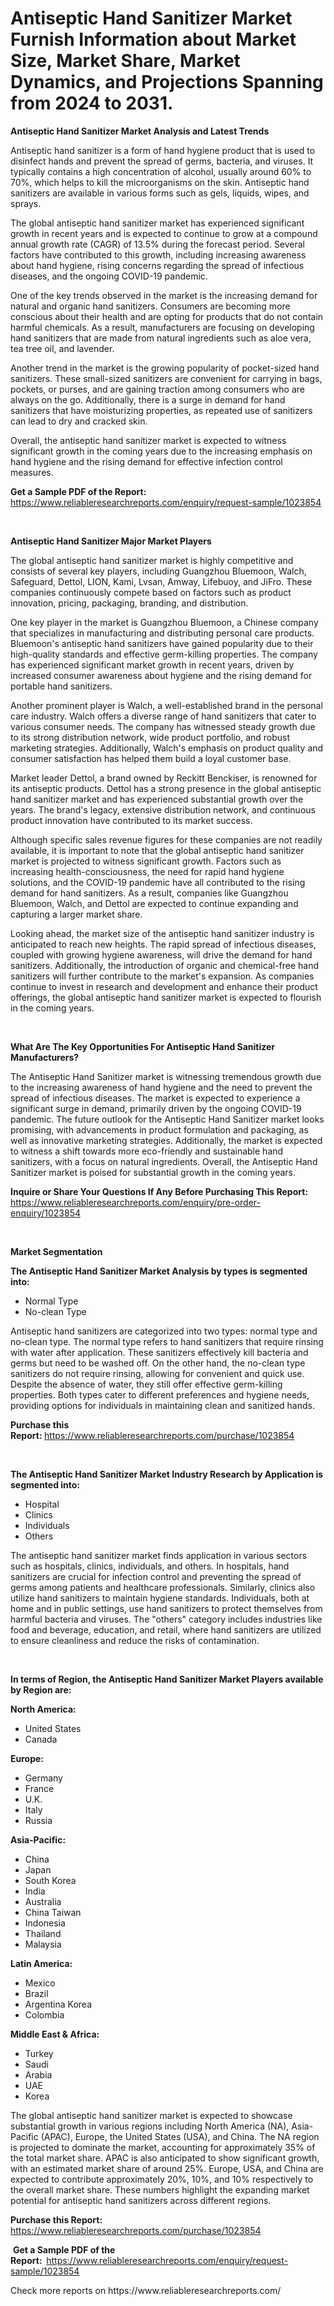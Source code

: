<p><h1>Antiseptic Hand Sanitizer Market Furnish Information about Market Size, Market Share, Market Dynamics, and Projections Spanning from 2024 to 2031.</h1></p><p><strong>Antiseptic Hand Sanitizer Market Analysis and Latest Trends</strong></p>
<p><p>Antiseptic hand sanitizer is a form of hand hygiene product that is used to disinfect hands and prevent the spread of germs, bacteria, and viruses. It typically contains a high concentration of alcohol, usually around 60% to 70%, which helps to kill the microorganisms on the skin. Antiseptic hand sanitizers are available in various forms such as gels, liquids, wipes, and sprays.</p><p>The global antiseptic hand sanitizer market has experienced significant growth in recent years and is expected to continue to grow at a compound annual growth rate (CAGR) of 13.5% during the forecast period. Several factors have contributed to this growth, including increasing awareness about hand hygiene, rising concerns regarding the spread of infectious diseases, and the ongoing COVID-19 pandemic.</p><p>One of the key trends observed in the market is the increasing demand for natural and organic hand sanitizers. Consumers are becoming more conscious about their health and are opting for products that do not contain harmful chemicals. As a result, manufacturers are focusing on developing hand sanitizers that are made from natural ingredients such as aloe vera, tea tree oil, and lavender.</p><p>Another trend in the market is the growing popularity of pocket-sized hand sanitizers. These small-sized sanitizers are convenient for carrying in bags, pockets, or purses, and are gaining traction among consumers who are always on the go. Additionally, there is a surge in demand for hand sanitizers that have moisturizing properties, as repeated use of sanitizers can lead to dry and cracked skin.</p><p>Overall, the antiseptic hand sanitizer market is expected to witness significant growth in the coming years due to the increasing emphasis on hand hygiene and the rising demand for effective infection control measures.</p></p>
<p><strong>Get a Sample PDF of the Report:&nbsp;</strong> <a href="https://www.reliableresearchreports.com/enquiry/request-sample/1023854">https://www.reliableresearchreports.com/enquiry/request-sample/1023854</a></p>
<p>&nbsp;</p>
<p><strong>Antiseptic Hand Sanitizer Major Market Players</strong></p>
<p><p>The global antiseptic hand sanitizer market is highly competitive and consists of several key players, including Guangzhou Bluemoon, Walch, Safeguard, Dettol, LION, Kami, Lvsan, Amway, Lifebuoy, and JiFro. These companies continuously compete based on factors such as product innovation, pricing, packaging, branding, and distribution.</p><p>One key player in the market is Guangzhou Bluemoon, a Chinese company that specializes in manufacturing and distributing personal care products. Bluemoon's antiseptic hand sanitizers have gained popularity due to their high-quality standards and effective germ-killing properties. The company has experienced significant market growth in recent years, driven by increased consumer awareness about hygiene and the rising demand for portable hand sanitizers.</p><p>Another prominent player is Walch, a well-established brand in the personal care industry. Walch offers a diverse range of hand sanitizers that cater to various consumer needs. The company has witnessed steady growth due to its strong distribution network, wide product portfolio, and robust marketing strategies. Additionally, Walch's emphasis on product quality and consumer satisfaction has helped them build a loyal customer base.</p><p>Market leader Dettol, a brand owned by Reckitt Benckiser, is renowned for its antiseptic products. Dettol has a strong presence in the global antiseptic hand sanitizer market and has experienced substantial growth over the years. The brand's legacy, extensive distribution network, and continuous product innovation have contributed to its market success.</p><p>Although specific sales revenue figures for these companies are not readily available, it is important to note that the global antiseptic hand sanitizer market is projected to witness significant growth. Factors such as increasing health-consciousness, the need for rapid hand hygiene solutions, and the COVID-19 pandemic have all contributed to the rising demand for hand sanitizers. As a result, companies like Guangzhou Bluemoon, Walch, and Dettol are expected to continue expanding and capturing a larger market share.</p><p>Looking ahead, the market size of the antiseptic hand sanitizer industry is anticipated to reach new heights. The rapid spread of infectious diseases, coupled with growing hygiene awareness, will drive the demand for hand sanitizers. Additionally, the introduction of organic and chemical-free hand sanitizers will further contribute to the market's expansion. As companies continue to invest in research and development and enhance their product offerings, the global antiseptic hand sanitizer market is expected to flourish in the coming years.</p></p>
<p>&nbsp;</p>
<p><strong>What Are The Key Opportunities For Antiseptic Hand Sanitizer Manufacturers?</strong></p>
<p><p>The Antiseptic Hand Sanitizer market is witnessing tremendous growth due to the increasing awareness of hand hygiene and the need to prevent the spread of infectious diseases. The market is expected to experience a significant surge in demand, primarily driven by the ongoing COVID-19 pandemic. The future outlook for the Antiseptic Hand Sanitizer market looks promising, with advancements in product formulation and packaging, as well as innovative marketing strategies. Additionally, the market is expected to witness a shift towards more eco-friendly and sustainable hand sanitizers, with a focus on natural ingredients. Overall, the Antiseptic Hand Sanitizer market is poised for substantial growth in the coming years.</p></p>
<p><strong>Inquire or Share Your Questions If Any Before Purchasing This Report:</strong> <a href="https://www.reliableresearchreports.com/enquiry/pre-order-enquiry/1023854">https://www.reliableresearchreports.com/enquiry/pre-order-enquiry/1023854</a></p>
<p>&nbsp;</p>
<p><strong>Market Segmentation</strong></p>
<p><strong>The Antiseptic Hand Sanitizer Market Analysis by types is segmented into:</strong></p>
<p><ul><li>Normal Type</li><li>No-clean Type</li></ul></p>
<p><p>Antiseptic hand sanitizers are categorized into two types: normal type and no-clean type. The normal type refers to hand sanitizers that require rinsing with water after application. These sanitizers effectively kill bacteria and germs but need to be washed off. On the other hand, the no-clean type sanitizers do not require rinsing, allowing for convenient and quick use. Despite the absence of water, they still offer effective germ-killing properties. Both types cater to different preferences and hygiene needs, providing options for individuals in maintaining clean and sanitized hands.</p></p>
<p><strong>Purchase this Report:&nbsp;</strong><a href="https://www.reliableresearchreports.com/purchase/1023854">https://www.reliableresearchreports.com/purchase/1023854</a></p>
<p>&nbsp;</p>
<p><strong>The Antiseptic Hand Sanitizer Market Industry Research by Application is segmented into:</strong></p>
<p><ul><li>Hospital</li><li>Clinics</li><li>Individuals</li><li>Others</li></ul></p>
<p><p>The antiseptic hand sanitizer market finds application in various sectors such as hospitals, clinics, individuals, and others. In hospitals, hand sanitizers are crucial for infection control and preventing the spread of germs among patients and healthcare professionals. Similarly, clinics also utilize hand sanitizers to maintain hygiene standards. Individuals, both at home and in public settings, use hand sanitizers to protect themselves from harmful bacteria and viruses. The "others" category includes industries like food and beverage, education, and retail, where hand sanitizers are utilized to ensure cleanliness and reduce the risks of contamination.</p></p>
<p>&nbsp;</p>
<p><strong>In terms of Region, the Antiseptic Hand Sanitizer Market Players available by Region are:</strong></p>
<p>
    <p> <strong> North America: </strong>
        <ul>
            <li>United States</li>
            <li>Canada</li>
        </ul>
        </p> 
    <p> <strong> Europe: </strong>
        <ul>
            <li>Germany</li>
            <li>France</li>
            <li>U.K.</li>
            <li>Italy</li>
            <li>Russia</li>
        </ul>
        </p> 
    <p> <strong> Asia-Pacific: </strong>
        <ul>
            <li>China</li>
            <li>Japan</li>
            <li>South Korea</li>
            <li>India</li>
            <li>Australia</li>
            <li>China Taiwan</li>
            <li>Indonesia</li>
            <li>Thailand</li>
            <li>Malaysia</li>
        </ul>
        </p> 
    <p> <strong> Latin America: </strong>
        <ul>
            <li>Mexico</li>
            <li>Brazil</li>
            <li>Argentina Korea</li>
            <li>Colombia</li>
        </ul>
        </p> 
    <p> <strong> Middle East & Africa: </strong>
        <ul>
            <li>Turkey</li>
            <li>Saudi</li>
            <li>Arabia</li>
            <li>UAE</li>
            <li>Korea</li>
        </ul>
    </p>
    </p>
<p><p>The global antiseptic hand sanitizer market is expected to showcase substantial growth in various regions including North America (NA), Asia-Pacific (APAC), Europe, the United States (USA), and China. The NA region is projected to dominate the market, accounting for approximately 35% of the total market share. APAC is also anticipated to show significant growth, with an estimated market share of around 25%. Europe, USA, and China are expected to contribute approximately 20%, 10%, and 10% respectively to the overall market share. These numbers highlight the expanding market potential for antiseptic hand sanitizers across different regions.</p></p>
<p><strong>Purchase this Report: </strong><a href="https://www.reliableresearchreports.com/purchase/1023854">https://www.reliableresearchreports.com/purchase/1023854</a></p>
<p>&nbsp;<strong>Get a Sample PDF of the Report:&nbsp;&nbsp;</strong><a href="https://www.reliableresearchreports.com/enquiry/request-sample/1023854">https://www.reliableresearchreports.com/enquiry/request-sample/1023854</a></p>
<p><strong></strong></p>
<p>Check more reports on https://www.reliableresearchreports.com/</p>